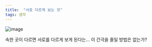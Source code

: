```yaml
---
title:  "서로 다르게 보는 것"
tags: 생각
---
```

![image](https://user-images.githubusercontent.com/111643/116042494-7060ad80-a6a9-11eb-9162-963f1b35a1c7.png)

속한 곳이 다르면 서로를 다르게 보게 된다는… 이 간극을 줄일 방법은 없는가?
